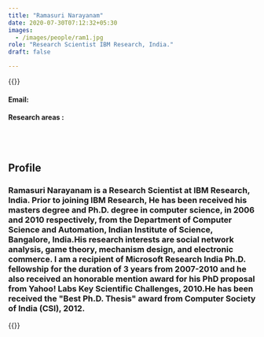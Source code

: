 ```yaml
---
title: "Ramasuri Narayanam"
date: 2020-07-30T07:12:32+05:30
images:
  - /images/people/ram1.jpg
role: "Research Scientist IBM Research, India."
draft: false

---
```


{{<rawhtml>}} 
<div align="justify">
<h4>Email: </h4>
<h4>Research areas : </h4><br>
</div>
<br>
<div>
	<h2>Profile</h2>
	<h3>
		Ramasuri Narayanam is a Research Scientist at IBM Research, India. Prior to joining IBM Research, He has been received his masters degree and Ph.D. degree in computer science, in 2006 and 2010 respectively, from the Department of Computer Science and Automation, Indian Institute of Science, Bangalore, India.His research interests are social network analysis, game theory, mechanism design, and electronic commerce. I am a recipient of Microsoft Research India Ph.D. fellowship for the duration of 3 years from 2007-2010 and he also received an honorable mention award for his PhD proposal from Yahoo! Labs Key Scientific Challenges, 2010.He has been received the "Best Ph.D. Thesis" award from Computer Society of India (CSI), 2012.
	<br>
</div>

{{</rawhtml>}}